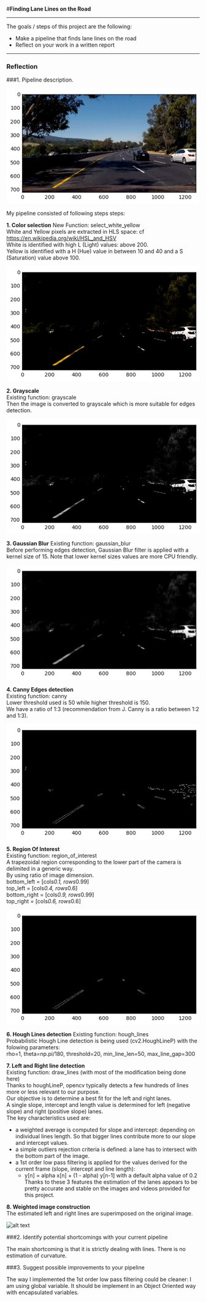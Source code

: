 #**Finding Lane Lines on the Road** 

---

The goals / steps of this project are the following:
* Make a pipeline that finds lane lines on the road
* Reflect on your work in a written report


[//]: # (Image References)

[image1]: ./writeup_images/raw.png "Raw"
[image2]: ./writeup_images/white_and_yellow.png "White and yellow"
[image3]: ./writeup_images/grayscale.png "Grayscale"
[image4]: ./writeup_images/gaussian_blur.png "Gaussian Blur"
[image5]: ./writeup_images/canny.png "Canny"
[image6]: ./writeup_images/roi.png "Region Of Interest"
[image7]: ./writeup_images/raw_with_detected_lane_lines.png "Raw with detected lane lines"


---

### Reflection

###1. Pipeline description.
  
![alt text][image1]  
  
My pipeline consisted of following steps steps:  
  
**1. Color selection** 
New Function: select_white_yellow  
White and Yellow pixels are extracted in HLS space: cf https://en.wikipedia.org/wiki/HSL_and_HSV  
White is identified with high L (Light) values: above 200.    
Yellow is identified with a H (Hue) value in between 10 and 40 and a S (Saturation) value above 100.  
  
![alt text][image2]  
  
**2. Grayscale**  
Existing function: grayscale  
Then the image is converted to grayscale which is more suitable for edges detection.  
  
![alt text][image3]  
  
**3. Gaussian Blur** 
Existing function: gaussian_blur  
Before performing edges detection, Gaussian Blur filter is applied with a kernel size of 15. 
Note that lower kernel sizes values are more CPU friendly.  
  
![alt text][image4]  
  
**4. Canny Edges detection**  
Existing function: canny  
Lower threshold used is 50 while higher threshold is 150.  
We have a ratio of 1:3 (recommendation from J. Canny is a ratio between 1:2 and 1:3).  
  
![alt text][image5]  
  
**5. Region Of Interest**  
Existing function: region_of_interest  
A trapezoidal region corresponding to the lower part of the camera is delimited in a generic way.  
By using ratio of image dimension.  
bottom_left  = [cols*0.1, rows*0.99]  
top_left     = [cols*0.4, rows*0.6]  
bottom_right = [cols*0.9, rows*0.99]  
top_right    = [cols*0.6, rows*0.6]   
  
![alt text][image6]  
  
**6. Hough Lines detection** 
Existing function: hough_lines  
Probabilistic Hough Line detection is being used (cv2.HoughLineP) with the folowing parameters:  
rho=1, theta=np.pi/180, threshold=20, min_line_len=50, max_line_gap=300  
  
**7. Left and Right line detection**  
Existing function: draw_lines (with most of the modification being done here)  
Thanks to houghLineP, opencv typically detects a few hundreds of lines more or less relevant to our purpose.  
Our objective is to determine a best fit for the left and right lanes.  
A single slope, intercept and length value is determined for left (negative slope) and right (positive slope) lanes.  
The key characteristics used are:  
* a weighted average is computed for slope and intercept: depending on individual lines length. So that bigger lines contribute more to our slope and intercept values.  
* a simple outliers rejection criteria is defined: a lane has to intersect with the bottom part of the image.  
* a 1st order low pass filtering is applied for the values derived for the current frame (slope, intercept and line length):  
  * y[n] = alpha x[n] + (1 - alpha) y[n-1] with a default alpha value of 0.2  
Thanks to these 3 features the estimation of the lanes appears to be pretty accurate and stable on the images and videos provided for this project.  
  
**8. Weighted image construction**  
The estimated left and right lines are superimposed on the original image.  
  
![alt text][image7]  
  

###2. Identify potential shortcomings with your current pipeline


The main shortcoming is that it is strictly dealing with lines. There is no estimation of curvature.  


###3. Suggest possible improvements to your pipeline

The way I implemented the 1st order low pass filtering could be cleaner: I am using global variable. It should be implement in an Object Oriented way with encapsulated variables.  

